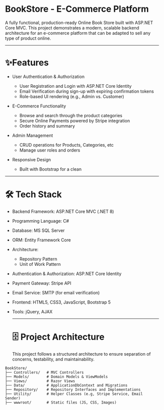 # BookStore - E-Commerce Platform
A fully functional, production-ready Online Book Store built with ASP.NET Core MVC. This project demonstrates a modern, scalable backend architecture for an e-commerce platform that can be adapted to sell any type of product online.

---

# ✨Features
- User Authentication & Authorization
  * User Registration and Login with ASP.NET Core Identity
  * Email Verification during sign-up with expiring confirmation tokens
  * Role-based UI rendering (e.g., Admin vs. Customer)


- E-Commerce Functionality
  * Browse and search through the product categories
  * Secure Online Payments powered by Stripe integration
  * Order history and summary

- Admin Management
  * CRUD operations for Products, Categories, etc
  * Manage user roles and orders


- Responsive Design
  * Built with Bootstrap for a clean
---
# 🛠️ Tech Stack
- Backend Framework: ASP.NET Core MVC (.NET 8)
- Programming Language: C#
- Database: MS SQL Server
- ORM: Entity Framework Core
- Architecture:
    * Repository Pattern
    * Unit of Work Pattern
- Authentication & Authorization: ASP.NET Core Identity
- Payment Gateway: Stripe API
- Email Service: SMTP (for email verification)
- Frontend: HTML5, CSS3, JavaScript, Bootstrap 5
- Tools: jQuery, AJAX

  ---
  # 🗄️ Project Architecture
  This project follows a structured architecture to ensure separation of concerns, testability, and maintainability.

```text
BookStore/
├── Controllers/   # MVC Controllers
├── Models/        # Domain Models & ViewModels
├── Views/         # Razor Views
├── Data/          # ApplicationDbContext and Migrations
├── Repository/    # Repository Interfaces and Implementations
├── Utility/       # Helper Classes (e.g, Stripe Service, Email Sender)
├── wwwroot/       # Static files (JS, CSS, Images)
  
